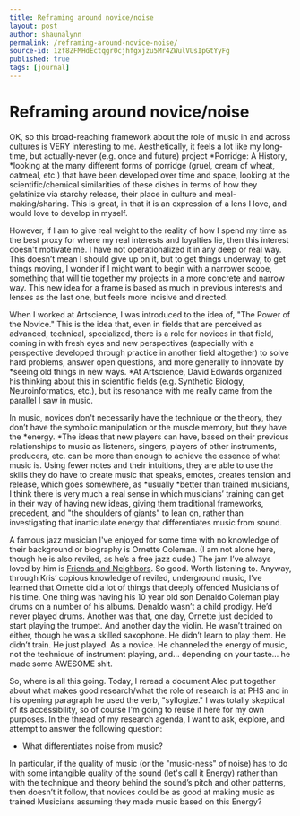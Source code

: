 ```yaml
---
title: Reframing around novice/noise
layout: post
author: shaunalynn
permalink: /reframing-around-novice-noise/
source-id: 1zf8ZFMHdEctqgr0cjhfgxjzu5Mr4ZWulVUsIpGtYyFg
published: true
tags: [journal]
---
```


# Reframing around novice/noise

OK, so this broad-reaching framework about the role of music in and across cultures is VERY interesting to me. Aesthetically, it feels a lot like my long-time, but actually-never (e.g. once and future) project *Porridge: A History, *looking at the many different forms of porridge (gruel, cream of wheat, oatmeal, etc.) that have been developed over time and space, looking at the scientific/chemical similarities of these dishes in terms of how they gelatinize via starchy release, their place in culture and meal-making/sharing. This is great, in that it is an expression of a lens I love, and would love to develop in myself.

However, if I am to give real weight to the reality of how I spend my time as the best proxy for where my real interests and loyalties lie, then this interest doesn't motivate me. I have not operationalized it in any deep or real way. This doesn’t mean I should give up on it, but to get things underway, to get things moving, I wonder if I might want to begin with a narrower scope, something that will tie together my projects in a more concrete and narrow way. This new idea for a frame is based as much in previous interests and lenses as the last one, but feels more incisive and directed.

When I worked at Artscience, I was introduced to the idea of, "The Power of the Novice." This is the idea that, even in fields that are perceived as advanced, technical, specialized, there is a role for novices in that field, coming in with fresh eyes and new perspectives (especially with a perspective developed through practice in another field altogether) to solve hard problems, answer open questions, and more generally to innovate by *seeing old things in new ways. *At Artscience, David Edwards organized his thinking about this in scientific fields (e.g. Synthetic Biology, Neuroinformatics, etc.), but its resonance with me really came from the parallel I saw in music. 

In music, novices don't necessarily have the technique or the theory, they don’t have the symbolic manipulation or the muscle memory, but they have the *energy. *The ideas that new players can have, based on their previous relationships to music as listeners, singers, players of other instruments, producers, etc. can be more than enough to achieve the essence of what music is. Using fewer notes and their intuitions, they are able to use the skills they do have to create music that speaks, emotes, creates tension and release, which goes somewhere, as *usually *better than trained musicians, I think there is very much a real sense in which musicians’ training can get in their way of having new ideas, giving them traditional frameworks, precedent, and "the shoulders of giants" to lean on, rather than investigating that inarticulate energy that differentiates music from sound.

A famous jazz musician I've enjoyed for some time with no knowledge of their background or biography is Ornette Coleman. (I am not alone here, though he is also reviled, as he’s a free jazz dude.) The jam I’ve always loved by him is [Friends and Neighbors](https://www.youtube.com/watch?v=HnWI7mfs230). So good. Worth listening to. Anyway, through Kris’ copious knowledge of reviled, underground music, I’ve learned that Ornette did a lot of things that deeply offended Musicians of his time. One thing was having his 10 year old son Denaldo Coleman play drums on a number of his albums. Denaldo wasn’t a child prodigy. He’d never played drums. Another was that, one day, Ornette just decided to start playing the trumpet. And another day the violin. He wasn’t trained on either, though he was a skilled saxophone. He didn’t learn to play them. He didn’t train. He just played. As a novice. He channeled the energy of music, not the technique of instrument playing, and… depending on your taste… he made some AWESOME shit.

So, where is all this going. Today, I reread a document Alec put together about what makes good research/what the role of research is at PHS and in his opening paragraph he used the verb, "syllogize." I was totally skeptical of its accessibility, so of course I'm going to reuse it here for my own purposes. In the thread of my research agenda, I want to ask, explore, and attempt to answer the following question:

* What differentiates noise from music?

In particular, if the quality of music (or the "music-ness" of noise) has to do with some intangible quality of the sound (let's call it Energy) rather than with the technique and theory behind the sound’s pitch and other patterns, then doesn’t it follow, that novices could be as good at making music as trained Musicians assuming they made music based on this Energy?